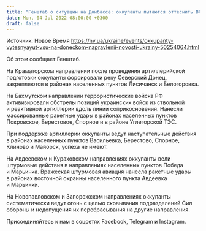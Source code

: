 ```yaml
---
title: "Генштаб о ситуации на Донбассе: оккупанты пытаются оттеснить ВСУ на рубеж Северск — Бахмут"
date: Mon, 04 Jul 2022 08:00:00 +0300
draft: false
---
```

Источник: Новое Время https://nv.ua/ukraine/events/okkupanty-vytesnyayut-vsu-na-doneckom-napravlenii-novosti-ukrainy-50254064.html


Об этом сообщает Генштаб.

На Краматорском направлении после проведения артиллерийской подготовки оккупанты форсировали реку Северский Донец, закрепляются в районах населенных пунктов Лисичанск и Белогоровка.

На Бахмутском направлении террористические войска РФ активизировали обстрелы позиций украинских войск из ствольной и реактивной артиллерии вдоль линии соприкосновения. Нанесли массированные ракетные удары в районах населенных пунктов Покровское, Берестовое, Спорное и в районе Углегорской ТЭС.

При поддержке артиллерии оккупанты ведут наступательные действия в районах населенных пунктов Васильевка, Берестово, Спорное, Клиново и Майорск, успеха не имеют.

На Авдеевском и Кураховском направлениях оккупанты вели штурмовые действия в направлениях населенных пунктов Победа и Марьинка. Вражеская штурмовая авиация нанесла ракетные удары в районах восточной окраины населенного пункта Авдеевка и Марьинки.

На Новопавловском и Запорожском направлениях оккупанты систематически ведут огонь с целью сковывания подразделений Сил обороны и недопущения их перебрасывания на другие направления.

Присоединяйтесь к нам в соцсетях Facebook, Telegram и Instagram.

